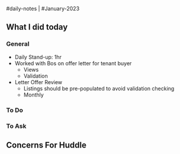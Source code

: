 #daily-notes | #January-2023

## What I did today


### General

- Daily Stand-up: 1hr
- Worked with Bos on offer letter for tenant buyer
	- Views
	- Validation
- Letter Offer Review
	- Listings should be pre-populated to avoid validation checking
	- Monthly

### To Do


### To Ask


## Concerns For Huddle

